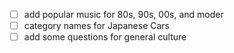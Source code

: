 - [ ] add popular music for 80s, 90s, 00s, and moder
- [ ] category names for  Japanese Cars
- [ ] add some questions for general culture